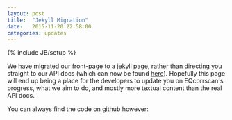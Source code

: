 ```yaml
---
layout: post
title:  "Jekyll Migration"
date:   2015-11-20 22:58:00
categories: updates
---
```

{% include JB/setup %}

We have migrated our front-page to a jekyll page, rather than directing you
straight to our API docs (which can now be found
[here](http://eqcorrscan.readthedocs.org/en/latest/?badge=latest)).  Hopefully
this page will end up being a place for the developers to update you on
EQcorrscan's progress, what we aim to do, and mostly more textual content
than the real API docs.

You can always find the code on github however:

[EQcorrscan-gh]:  https://github.com/calum-chamberlain/EQcorrscan
